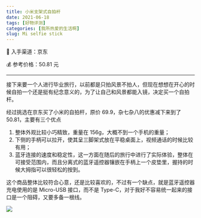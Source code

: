 ```yaml
---
title: 小米支架式自拍杆
date: 2021-06-18
tags: [好物评测]
categories: [我所热爱的生活啊]
slug: Mi selfie stick
---
```


:shopping_cart: 入手渠道：京东

:moneybag: 参考价格：50.81 元

----

<!--more-->

接下来要一个人进行毕业旅行，以前都是只拍风景不拍人，但现在想想在开心的时候自拍一个还是挺有纪念意义的，为了让自己和风景都能入镜，决定买一个自拍杆。

经过挑选在京东买了小米的自拍杆，原价 69.9，杂七杂八的优惠减下来到了 50.81，主要有三个优点

1. 整体外观比较小巧精致，重量在 156g，大概不到一个手机的重量；
2. 下侧的手柄可以拉开，使其呈三脚架式放在平稳桌面上，视频通话的时候比较有用；
3. 蓝牙连接的速度和稳定性，这一方面在随后的旅行中进行了实际体验，整体在可接受范围内，而且分离式的蓝牙遥控器镶嵌在手柄上一个皮垫里，握持的时候大拇指可以很轻松的按到。

这个商品整体比较符合心意，还是比较喜欢的，不过有一个缺点，就是蓝牙遥控器充电使用的是 Micro-USB 接口，而不是 Type-C，对于我好不容易统一起来的接口是一个阻碍，又要多备一根线。

![](https://picped-1301226557.cos.ap-beijing.myqcloud.com/SH_20210618_小米支架式自拍杆.jpg)